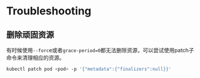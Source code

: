 # Troubleshooting

## 删除顽固资源

有时候使用`--forc`e或者`grace-period=0`都无法删除资源，可以尝试使用patch子命令来清理相应的资源。

```bash
kubectl patch pod <pod> -p '{"metadata":{"finalizers":null}}'
```